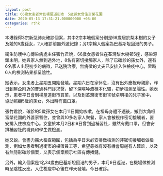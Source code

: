 ```yaml
---
layout: post
title: 66歲女患者常到楊屋道街市　5歲孫女曾住富榮花園
date: 2020-05-13 17:31:21.000000000 +08:00
categories: rthk
---
```


本港錄得3宗新型肺炎確診個案，其中2宗本地個案分別是66歲居於梨木樹的女子及她的5歲孫女，2人確診前無外遊紀錄；另1宗輪入個案為巴基斯坦回港的男子。

衞生防護中心傳染病處主任張竹君說，66歲女患者住在荃灣梨木樹邨5座，感染源頭未明，她與家人無到過外地，8名有密切接觸家人，除了已確診的孫女外，還有6名家人出現初步的病徵，已送院治療，無病徵的丈夫已安排入住檢疫中心，暫時6人的檢測結果都呈陰性。

她表示，女患者上星期五開始發燒，星期六日在家休息，沒有出外慶祝母親節，昨日到屋企附近的普通科門診求醫，留下深喉唾液樣本化驗，初步檢測呈陽性。她表示，患者平日會到楊屋道街市買菜，以及到荃灣街市街10號卓明樓的兒子家中，協助照顧5歲的孫女，外出時有戴口罩。

張竹君說，確診的5歲孫女在本月11日開始咳嗽，在祖母身體不適後，搬到大角咀富榮花園的外婆家暫住，並曾與10多名家人聚餐，家人會被視作密切接觸者，要安排入住檢疫中心。女童於本月2日和9日曾到過補習社，雖然有戴口罩，但會安排補習社的職員和學生做檢測。

她又說，會盡力擴大檢查範圍，包括為平日未必安排做檢測的非密切接觸者做檢測，例如女患者到過街市的檔販員工等，希望尋找有沒有機會周邊有人確診，以及有無隱形確診個案，又表示個案顯示社區有傳播鏈。

另外，輸入個案是1名34歲由巴基斯坦回港的男子，本月9日返港，在機場做檢測時呈陰性反應，入住檢疫中心後在昨天發燒，今日確診。

